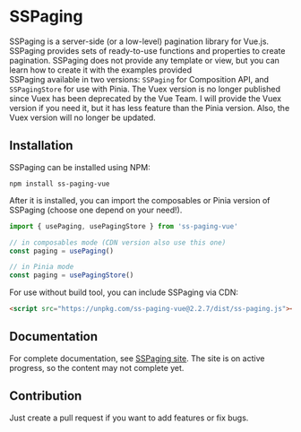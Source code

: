 # SSPaging
SSPaging is a server-side (or a low-level) pagination library for Vue.js. SSPaging provides sets of ready-to-use functions and properties to create pagination. SSPaging does not provide any template or view, but you can learn how to create it with the examples provided<br/>
SSPaging available in two versions: `SSPaging` for Composition API, and `SSPagingStore` for use with Pinia. The Vuex version is no longer published since Vuex has been deprecated by the Vue Team. I will provide the Vuex version if you need it, but it has less feature than the Pinia version. Also, the Vuex version will no longer be updated.

## Installation
SSPaging can be installed using NPM:
```
npm install ss-paging-vue
```
After it is installed, you can import the composables or Pinia version of SSPaging (choose one depend on your need!).
```javascript
import { usePaging, usePagingStore } from 'ss-paging-vue'

// in composables mode (CDN version also use this one)
const paging = usePaging()

// in Pinia mode
const paging = usePagingStore()
```
For use without build tool, you can include SSPaging via CDN:
```html
<script src="https://unpkg.com/ss-paging-vue@2.2.7/dist/ss-paging.js"></script>
```
## Documentation
For complete documentation, see [SSPaging site](https://lib.actudent.com/ss-paging/). The site is on active progress, so the content may not complete yet.

## Contribution
Just create a pull request if you want to add features or fix bugs.

